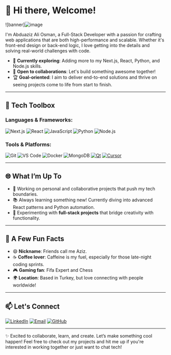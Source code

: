 # 👋 Hi there, Welcome!

![banner]![image](https://github.com/user-attachments/assets/d6c409ec-7842-4ec5-9adc-c7c67c76ee84)



I'm Abduaziz Ali Osman, a Full-Stack Developer with a passion for crafting web applications that are both high-performance and scalable. Whether it's front-end design or back-end logic, I love getting into the details and solving real-world challenges with code.

- 🌱 **Currently exploring**: Adding more to my Next.js, React, Python, and Node.js skills.
- 💼 **Open to collaborations**: Let's build something awesome together!
- 🏆 **Goal-oriented**: I aim to deliver end-to-end solutions and thrive on seeing projects come to life from start to finish.

---

## 🧰 Tech Toolbox

### Languages & Frameworks:
![Next.js](https://img.shields.io/badge/Next.js-000000?style=for-the-badge&logo=next.js&logoColor=white)
![React](https://img.shields.io/badge/React-61DAFB?style=for-the-badge&logo=react&logoColor=white)
![JavaScript](https://img.shields.io/badge/JavaScript-F7DF1E?style=for-the-badge&logo=javascript&logoColor=black)
![Python](https://img.shields.io/badge/Python-3776AB?style=for-the-badge&logo=python&logoColor=white)
![Node.js](https://img.shields.io/badge/Node.js-339933?style=for-the-badge&logo=node.js&logoColor=white)

### Tools & Platforms:
![Git](https://img.shields.io/badge/Git-F05032?style=for-the-badge&logo=git&logoColor=white)
![VS Code](https://img.shields.io/badge/VS%20Code-007ACC?style=for-the-badge&logo=visual-studio-code&logoColor=white)
![Docker](https://img.shields.io/badge/Docker-2496ED?style=for-the-badge&logo=docker&logoColor=white)
![MongoDB](https://img.shields.io/badge/MongoDB-47A248?style=for-the-badge&logo=mongodb&logoColor=white)
[![Qt](https://img.shields.io/badge/Qt-41CD52?style=for-the-badge&logo=qt&logoColor=white)](https://www.qt.io/)
[![Cursor](https://img.shields.io/badge/Cursor-4285F4?style=for-the-badge&logo=cursor&logoColor=white)](https://www.cursor.so/)


---

## 🌐 What I’m Up To

- 🔭 Working on personal and collaborative projects that push my tech boundaries.
- 📚 Always learning something new! Currently diving into advanced React patterns and Python automation.
- 🎯 Experimenting with **full-stack projects** that bridge creativity with functionality.

---

## 🎉 A Few Fun Facts

- 😄 **Nickname**: Friends call me Aziz.
- ☕ **Coffee lover**: Caffeine is my fuel, especially for those late-night coding sprints.
- 🎮 **Gaming fan**: Fifa Expert and Chess
- 🌍 **Location**: Based in Turkey, but love connecting with people worldwide!

---

## 📫 Let's Connect

[![LinkedIn](https://img.shields.io/badge/LinkedIn-0077B5?style=for-the-badge&logo=linkedin&logoColor=white)](https://www.linkedin.com/in/yourprofile](https://www.linkedin.com/in/abduaziz-ali-osman-409801167/))
[![Email](https://img.shields.io/badge/Email-D14836?style=for-the-badge&logo=gmail&logoColor=white)](mailto:duffali16@gmail.com)
[![GitHub](https://img.shields.io/badge/GitHub-181717?style=for-the-badge&logo=github&logoColor=white)](https://github.com/yourusername](https://www.linkedin.com/in/abduaziz-ali-osman-409801167/))

---

✨ Excited to collaborate, learn, and create. Let’s make something cool happen! Feel free to check out my projects and hit me up if you're interested in working together or just want to chat tech!
